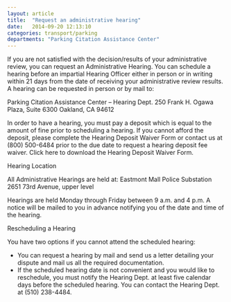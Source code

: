 ```yaml
---
layout: article
title:  "Request an administrative hearing"
date:   2014-09-20 12:13:10
categories: transport/parking
departments: "Parking Citation Assistance Center"
---
```


If you are not satisfied with the decision/results of your administrative review, you can request an Administrative Hearing. You can schedule a hearing before an impartial Hearing Officer either in person or in writing within 21 days from the date of receiving your administrative review results. A hearing can be requested in person or by mail to:

Parking Citation Assistance Center – Hearing Dept. 
250 Frank H. Ogawa Plaza, Suite 6300
Oakland, CA 94612

In order to have a hearing, you must pay a deposit which is equal to the amount of fine prior to scheduling a hearing. If you cannot afford the deposit, please complete the Hearing Deposit Waiver Form or contact us at (800) 500-6484 prior to the due date to request a hearing deposit fee waiver. Click here to download the Hearing Deposit Waiver Form.

Hearing Location 

All Administrative Hearings are held at:
Eastmont Mall Police Substation
2651 73rd Avenue, upper level

Hearings are held Monday through Friday between 9 a.m. and 4 p.m. A notice will be mailed to you in advance notifying you of the date and time of the hearing.

Rescheduling a Hearing

You have two options if you cannot attend the scheduled hearing:

* You can request a hearing by mail and send us a letter detailing your dispute and mail us all the required documentation.
* If the scheduled hearing date is not convenient and you would like to reschedule, you must notify the Hearing Dept. at least five calendar days before the scheduled hearing. You can contact the Hearing Dept. at (510) 238-4484. 